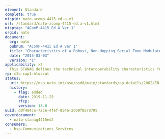 ```yaml
---
element: Standard
complete: true
nispid: nato-acomp-4415-ed.a-v1
url: /standard/nato-acomp-4415-ed.a-v1.html
nisptag: "AComP-4415 Ed A Ver 1"
orgid: nato
document:
  org: nato
  pubnum: "AComP-4415 Ed A Ver 1"
  title: "Characteristics of a Robust, Non-Hopping Serial Tone Modulator/Demodulator For Severely Degraded HF Radio Links"
  date: "2015-03-03"
  version: "1"
applicability: >2
  This STANAG defines the technical interoperability characteristics for a means of digital communications over severely degraded HF radio links at an effective bit rate of 75 bits per second.
rp: c3b-cap1-bloscat
status:
  uri: https://nso.nato.int/nso/nsdd/main/standards/ap-details/2062/EN
  history: 
    - flag: added
      date: 2019-11-29
      rfcp: 
      version: 13.0
uuid: d0f484ce-72ce-4fef-834a-2d09f8578709
coverdocument:
  - nato-stanag4415ed2
consumers:
  - bsp-Communications_Services
---
```

